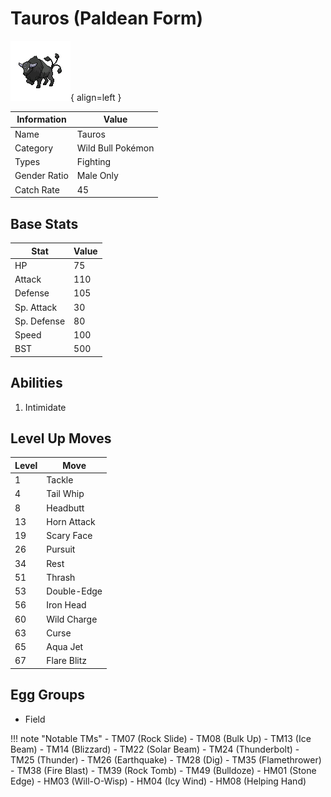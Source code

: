 # Tauros (Paldean Form)

![Tauros](../images/pokemon/10250.png){ align=left }

| Information | Value |
|------------|--------|
| Name | Tauros |
| Category | Wild Bull Pokémon |
| Types | Fighting |
| Gender Ratio | Male Only |
| Catch Rate | 45 |

## Base Stats

| Stat | Value |
|------|-------|
| HP | 75 |
| Attack | 110 |
| Defense | 105 |
| Sp. Attack | 30 |
| Sp. Defense | 80 |
| Speed | 100 |
| BST | 500 |

## Abilities
1. Intimidate

## Level Up Moves
| Level | Move |
|-------|------|
| 1 | Tackle |
| 4 | Tail Whip |
| 8 | Headbutt |
| 13 | Horn Attack |
| 19 | Scary Face |
| 26 | Pursuit |
| 34 | Rest |
| 51 | Thrash |
| 53 | Double-Edge |
| 56 | Iron Head |
| 60 | Wild Charge |
| 63 | Curse |
| 65 | Aqua Jet |
| 67 | Flare Blitz |

## Egg Groups
- Field

!!! note "Notable TMs"
    - TM07 (Rock Slide)
    - TM08 (Bulk Up)
    - TM13 (Ice Beam)
    - TM14 (Blizzard)
    - TM22 (Solar Beam)
    - TM24 (Thunderbolt)
    - TM25 (Thunder)
    - TM26 (Earthquake)
    - TM28 (Dig)
    - TM35 (Flamethrower)
    - TM38 (Fire Blast)
    - TM39 (Rock Tomb)
    - TM49 (Bulldoze)
    - HM01 (Stone Edge)
    - HM03 (Will-O-Wisp)
    - HM04 (Icy Wind)
    - HM08 (Helping Hand)
